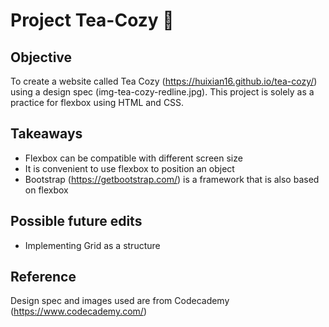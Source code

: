 # Project Tea-Cozy :tea:
## Objective
To create a website called Tea Cozy (https://huixian16.github.io/tea-cozy/) using a design spec (img-tea-cozy-redline.jpg). This project is solely as a practice for flexbox using HTML and CSS.

## Takeaways
- Flexbox can be compatible with different screen size
- It is convenient to use flexbox to position an object
- Bootstrap (https://getbootstrap.com/) is a framework that is also based on flexbox

## Possible future edits
- Implementing Grid as a structure

## Reference
Design spec and images used are from Codecademy (https://www.codecademy.com/)
